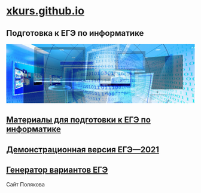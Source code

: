 # [xkurs.github.io](https://xkurs.github.io/)  

## Подготовка к ЕГЭ по информатике

![KEGE](img/banner-g0deb275a4_1920.jpg "KEGE")

## [Материалы для подготовки к ЕГЭ по информатике](https://github.com/xkurs/KEGE/)

## [Демонстрационная версия ЕГЭ—2021](https://nbviewer.org/github/xkurs/KEGE/blob/master/KEGE2021/KEGE2021.ipynb)

## [Генератор вариантов ЕГЭ](https://kpolyakov.spb.ru/school/ege/generate.htm)

Сайт Полякова
